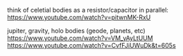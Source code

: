 think of celetial bodies as a resistor/capacitor in parallel:
https://www.youtube.com/watch?v=pitwnMK-RxU

jupiter, gravity, holo bodies (geode, planets, etc)
https://www.youtube.com/watch?v=VM_yAyLtUUM
https://www.youtube.com/watch?v=CvfFJiUWuDk&t=605s

